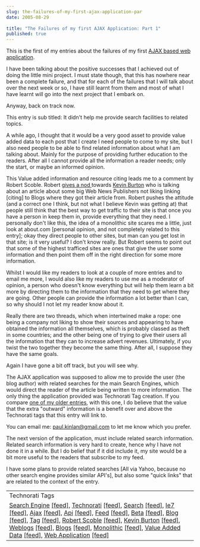 ```yaml
---
slug: the-failures-of-my-first-ajax-application-par
date: 2005-08-29
 
title: "The Failures of my first AJAX Application: Part 1"
published: true
---
```

This is the first of my entries about the failures of my first <a href="http://www.kinlan.co.uk/AjaxExperiments/AjaxTag">AJAX based web application</a>.<p />I have been talking about the positive successes that I achieved out of doing the little mini project. I must state though, that this has nowhere near been a complete failure, and that for each of the failures that I will talk about over the next week or so, I have still learnt from them and most of what I have learnt will go into the next project that I embark on.<p />Anyway, back on track now.<p />This entry is sub titled: It didn't help me provide search facilities to related topics.<p />A while ago, I thought that it would be a very good asset to provide value added data to each post that I create I need people to come to my site, but I also need people to be able to find related information about what I am talking about. Mainly for the purpose of providing further education to the readers. After all I cannot provide all the information a reader needs; only the start, or maybe an informed opinion.<p />This Value added information and resource citing leads me to a comment by Robert Scoble. Robert <a href="http://radio.weblogs.com/0001011/2005/08/27.html#a10975">gives a nod </a>towards <a href="http://www.feedblog.org/2005/08/cnet_and_msm_li.html">Kevin Burton</a> who is talking about an article about some big Web News Publishers not liking linking [citing] to Blogs where they got their article from. Robert pushes the attitude (and a correct one I think, but not what I believe Kevin was getting at) that people still think that the best way to get traffic to their site is that once you have a person in keep them in, provide everything that they need. I personally don't like this, the idea of a monolithic site scares me a little, just look at about.com [personal opinion, and not completely related to this entry]; okay they direct people to other sites, but man can you get lost in that site; is it very useful? I don't know really. But Robert seems to point out that some of the highest trafficed sites are ones that give the user some information and then point them off in the right direction for some more information.<p />Whilst I would like my readers to look at a couple of more entries and to email me more, I would also like my readers to use me as a moderator of opinion, a person who doesn't know everything but will help them learn a bit more by directing them to the information that they need to get where they are going. Other people can provide the information a lot better than I can, so why should I not let my reader know about it.<p />Really there are two threads, which when intertwined make a rope: one being a company not liking to show their sources and appearing to have obtained the information all themselves, which is probably classed as theft in some countries; and the other being one of trying to give their users all the information that they can to increase advert revenues. Ultimately, if you twist the two together they become the same thing. After all, I suppose they have the same goals.<p />Again I have gone a bit off track, but you will see why.<p />The AJAX application was supposed to allow me to provide the user (the blog author) with related searches for the main Search Engines, which would direct the reader of the article being written to more information. The only thing the application provided was Technorati Tag creation. If you compare <a href="http://www.kinlan.co.uk/2005/07/ie7-beta-1.html">one of my older entries</a>, with this one, I do believe that the value that the extra "outward" information is a benefit over and above the Technorati tags that this entry will link to.<p />You can email me: <a href="mailto:paul.kinlan@gmail.com">paul.kinlan@gmail.com</a> to let me know which you prefer.<p />The next version of the application, must include related search information. Related search information is very hard to create, hence why I have not done it in a while. But I do belief that if it did include it, my site would be a bit more useful to the readers that subscribe to my feed.<p />I have some plans to provide related searches [All via Yahoo, because no other search engine provides similar API's], but also some "quick links" that are related to the context of the entry.<p /><table class="TechnoratiHead TagHeader">
<tr><td>Technorati Tags</td></tr>
<tr class="Technorati"><td>
<a href="https://paul.kinlan.me/tags/Search%20Engine" class="Tag" rel="tag">Search Engine</a> <a href="http://feeds.technorati.com/feed/posts/tag/Search%20Engine" class="Tag">[feed]</a>, <a href="https://paul.kinlan.me/tags/Technorati" class="Tag" rel="tag">Technorati</a> <a href="http://feeds.technorati.com/feed/posts/tag/Technorati" class="Tag">[feed]</a>, <a href="https://paul.kinlan.me/tags/Search" class="Tag" rel="tag">Search</a> <a href="http://feeds.technorati.com/feed/posts/tag/Search" class="Tag">[feed]</a>, <a href="https://paul.kinlan.me/tags/Ie7" class="Tag" rel="tag">Ie7</a> <a href="http://feeds.technorati.com/feed/posts/tag/Ie7" class="Tag">[feed]</a>, <a href="https://paul.kinlan.me/tags/Ajax" class="Tag" rel="tag">Ajax</a> <a href="http://feeds.technorati.com/feed/posts/tag/Ajax" class="Tag">[feed]</a>, <a href="https://paul.kinlan.me/tags/Api" class="Tag" rel="tag">Api</a> <a href="http://feeds.technorati.com/feed/posts/tag/Api" class="Tag">[feed]</a>, <a href="https://paul.kinlan.me/tags/Feed" class="Tag" rel="tag">Feed</a> <a href="http://feeds.technorati.com/feed/posts/tag/Feed" class="Tag">[feed]</a>, <a href="https://paul.kinlan.me/tags/Beta" class="Tag" rel="tag">Beta</a> <a href="http://feeds.technorati.com/feed/posts/tag/Beta" class="Tag">[feed]</a>, <a href="https://paul.kinlan.me/tags/Blog" class="Tag" rel="tag">Blog</a> <a href="http://feeds.technorati.com/feed/posts/tag/Blog" class="Tag">[feed]</a>, <a href="https://paul.kinlan.me/tags/Tag" class="Tag" rel="tag">Tag</a> <a href="http://feeds.technorati.com/feed/posts/tag/Tag" class="Tag">[feed]</a>, <a href="https://paul.kinlan.me/tags/Robert%20Scoble" class="Tag" rel="tag">Robert Scoble</a> <a href="http://feeds.technorati.com/feed/posts/tag/Robert%20Scoble" class="Tag">[feed]</a>, <a href="https://paul.kinlan.me/tags/Kevin%20Burton" class="Tag" rel="tag">Kevin Burton</a> <a href="http://feeds.technorati.com/feed/posts/tag/Kevin%20Burton" class="Tag">[feed]</a>, <a href="https://paul.kinlan.me/tags/Weblogs" class="Tag" rel="tag">Weblogs</a> <a href="http://feeds.technorati.com/feed/posts/tag/Weblogs" class="Tag">[feed]</a>, <a href="https://paul.kinlan.me/tags/Blogs" class="Tag" rel="tag">Blogs</a> <a href="http://feeds.technorati.com/feed/posts/tag/Blogs" class="Tag">[feed]</a>, <a href="https://paul.kinlan.me/tags/Monolithic" class="Tag" rel="tag">Monolithic</a> <a href="http://feeds.technorati.com/feed/posts/tag/Monolithic" class="Tag">[feed]</a>, <a href="https://paul.kinlan.me/tags/Value%20Added%20Data" class="Tag" rel="tag">Value Added Data</a> <a href="http://feeds.technorati.com/feed/posts/tag/Value%20Added%20Data" class="Tag">[feed]</a>, <a href="https://paul.kinlan.me/tags/Web%20Application" class="Tag" rel="tag">Web Application</a> <a href="http://feeds.technorati.com/feed/posts/tag/Web%20Application" class="Tag">[feed]</a>
</td></tr>
</table><div class="blogger-post-footer"><img class="posterous_download_image" src="https://blogger.googleusercontent.com/tracker/8109338-112535017570081372?l=www.kinlan.co.uk%2Findex.html" height="1" alt="" width="1" /></div>

